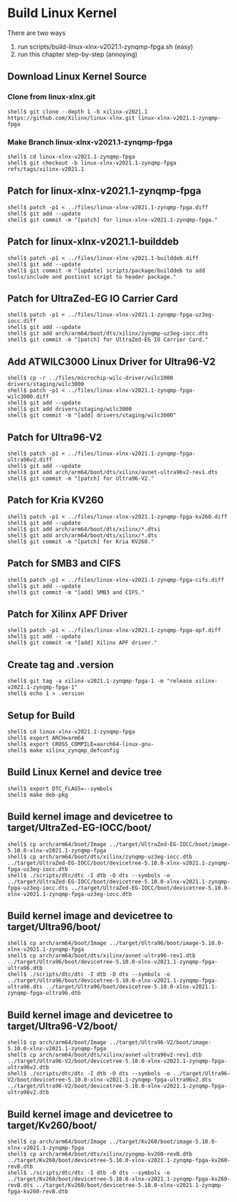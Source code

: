 # Build Linux Kernel

There are two ways

1. run scripts/build-linux-xlnx-v2021.1-zynqmp-fpga.sh (easy)
2. run this chapter step-by-step (annoying)

## Download Linux Kernel Source

### Clone from linux-xlnx.git

```console
shell$ git clone --depth 1 -b xilinx-v2021.1 https://github.com/Xilinx/linux-xlnx.git linux-xlnx-v2021.1-zynqmp-fpga
```

### Make Branch linux-xlnx-v2021.1-zynqmp-fpga

```console
shell$ cd linux-xlnx-v2021.1-zynqmp-fpga
shell$ git checkout -b linux-xlnx-v2021.1-zynqmp-fpga refs/tags/xilinx-v2021.1
```

## Patch for linux-xlnx-v2021.1-zynqmp-fpga

```console
shell$ patch -p1 < ../files/linux-xlnx-v2021.1-zynqmp-fpga.diff
shell$ git add --update
shell$ git commit -m "[patch] for linux-xlnx-v2021.1-zynqmp-fpga."
```

## Patch for linux-xlnx-v2021.1-builddeb

```console
shell$ patch -p1 < ../files/linux-xlnx-v2021.1-builddeb.diff
shell$ git add --update
shell$ git commit -m "[update] scripts/package/builddeb to add tools/include and postinst script to header package."
```

## Patch for UltraZed-EG IO Carrier Card

```console
shell$ patch -p1 < ../files/linux-xlnx-v2021.1-zynqmp-fpga-uz3eg-iocc.diff
shell$ git add --update
shell$ git add arch/arm64/boot/dts/xilinx/zynqmp-uz3eg-iocc.dts
shell$ git commit -m "[patch] for UltraZed-EG IO Carrier Card."
```

## Add ATWILC3000 Linux Driver for Ultra96-V2

```console
shell$ cp -r ../files/microchip-wilc-driver/wilc1000 drivers/staging/wilc3000
shell$ patch -p1 < ../files/linux-xlnx-v2021.1-zynqmp-fpga-wilc3000.diff
shell$ git add --update
shell$ git add drivers/staging/wilc3000
shell$ git commit -m "[add] drivers/staging/wilc3000"
```

## Patch for Ultra96-V2

```console
shell$ patch -p1 < ../files/linux-xlnx-v2021.1-zynqmp-fpga-ultra96v2.diff
shell$ git add --update
shell$ git add arch/arm64/boot/dts/xilinx/avnet-ultra96v2-rev1.dts 
shell$ git commit -m "[patch] for Ultra96-V2."
```

## Patch for Kria KV260

```console
shell$ patch -p1 < ../files/linux-xlnx-v2021.1-zynqmp-fpga-kv260.diff
shell$ git add --update
shell$ git add arch/arm64/boot/dts/xilinx/*.dtsi
shell$ git add arch/arm64/boot/dts/xilinx/*.dts
shell$ git commit -m "[patch] for Kria KV260."
```

## Patch for SMB3 and CIFS

```console
shell$ patch -p1 < ../files/linux-xlnx-v2021.1-zynqmp-fpga-cifs.diff
shell$ git add --update
shell$ git commit -m "[add] SMB3 and CIFS."
```

## Patch for Xilinx APF Driver

```console
shell$ patch -p1 < ../files/linux-xlnx-v2021.1-zynqmp-fpga-apf.diff
shell$ git add --update
shell$ git commit -m "[add] Xilinx APF driver."
```

## Create tag and .version

```console
shell$ git tag -a xilinx-v2021.1-zynqmp-fpga-1 -m "release xilinx-v2021.1-zynqmp-fpga-1"
shell$ echo 1 > .version
```

## Setup for Build 

```console
shell$ cd linux-xlnx-v2021.1-zynqmp-fpga
shell$ export ARCH=arm64
shell$ export CROSS_COMPILE=aarch64-linux-gnu-
shell$ make xilinx_zynqmp_defconfig
```

## Build Linux Kernel and device tree

```console
shell$ export DTC_FLAGS=--symbols
shell$ make deb-pkg
```

## Build kernel image and devicetree to target/UltraZed-EG-IOCC/boot/

```console
shell$ cp arch/arm64/boot/Image ../target/UltraZed-EG-IOCC/boot/image-5.10.0-xlnx-v2021.1-zynqmp-fpga
shell$ cp arch/arm64/boot/dts/xilinx/zynqmp-uz3eg-iocc.dtb ../target/UltraZed-EG-IOCC/boot/devicetree-5.10.0-xlnx-v2021.1-zynqmp-fpga-uz3eg-iocc.dtb
shell$ ./scripts/dtc/dtc -I dtb -O dts --symbols -o ../target/UltraZed-EG-IOCC/boot/devicetree-5.10.0-xlnx-v2021.1-zynqmp-fpga-uz3eg-iocc.dts ../target/UltraZed-EG-IOCC/boot/devicetree-5.10.0-xlnx-v2021.1-zynqmp-fpga-uz3eg-iocc.dtb
```

## Build kernel image and devicetree to target/Ultra96/boot/

```console
shell$ cp arch/arm64/boot/Image ../target/Ultra96/boot/image-5.10.0-xlnx-v2021.1-zynqmp-fpga
shell$ cp arch/arm64/boot/dts/xilinx/avnet-ultra96-rev1.dtb ../target/Ultra96/boot/devicetree-5.10.0-xlnx-v2021.1-zynqmp-fpga-ultra96.dtb
shell$ ./scripts/dtc/dtc -I dtb -O dts --symbols -o ../target/Ultra96/boot/devicetree-5.10.0-xlnx-v2021.1-zynqmp-fpga-ultra96.dts ../target/Ultra96/boot/devicetree-5.10.0-xlnx-v2021.1-zynqmp-fpga-ultra96.dtb
```

## Build kernel image and devicetree to target/Ultra96-V2/boot/

```console
shell$ cp arch/arm64/boot/Image ../target/Ultra96-V2/boot/image-5.10.0-xlnx-v2021.1-zynqmp-fpga
shell$ cp arch/arm64/boot/dts/xilinx/avnet-ultra96v2-rev1.dtb ../target/Ultra96-V2/boot/devicetree-5.10.0-xlnx-v2021.1-zynqmp-fpga-ultra96v2.dtb
shell$ ./scripts/dtc/dtc -I dtb -O dts --symbols -o ../target/Ultra96-V2/boot/devicetree-5.10.0-xlnx-v2021.1-zynqmp-fpga-ultra96v2.dts ../target/Ultra96-V2/boot/devicetree-5.10.0-xlnx-v2021.1-zynqmp-fpga-ultra96v2.dtb
```

## Build kernel image and devicetree to target/Kv260/boot/

```console
shell$ cp arch/arm64/boot/Image ../target/Kv260/boot/image-5.10.0-xlnx-v2021.1-zynqmp-fpga
shell$ cp arch/arm64/boot/dts/xilinx/zynqmp-kv260-revB.dtb ../target/Kv260/boot/devicetree-5.10.0-xlnx-v2021.1-zynqmp-fpga-kv260-revB.dtb
shell$ ./scripts/dtc/dtc -I dtb -O dts --symbols -o ../target/Kv260/boot/devicetree-5.10.0-xlnx-v2021.1-zynqmp-fpga-kv260-revB.dts ../target/Kv260/boot/devicetree-5.10.0-xlnx-v2021.1-zynqmp-fpga-kv260-revB.dtb
```

